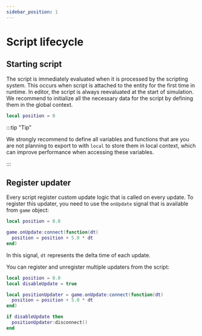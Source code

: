 ```yaml
---
sidebar_position: 1
---
```


# Script lifecycle

## Starting script

The script is immediately evaluated when it is processed by the scripting system. This occurs when script is attached to the entity for the first time in runtime. In editor, the script is always reevaluated at the start of simulation. We recommend to initialize all the necessary data for the script by defining them in the global context.

```lua
local position = 0
```

:::tip "Tip"

We strongly recommend to define all variables and functions that are you are not planning to export to with `local` to store them in local context, which can improve performance when accessing these variables.

:::

## Register updater

Every script register custom update logic that is called on every update. To register this updater, you need to use the `onUpdate` signal that is available from `game` object:

```lua
local position = 0.0

game.onUpdate:connect(function(dt)
  position = position + 5.0 * dt
end)
```

In this signal, `dt` represents the delta time of each update.

You can register and unregister multiple updaters from the script:

```lua
local position = 0.0
local disableUpdate = true

local positionUpdater = game.onUpdate:connect(function(dt)
  position = position + 5.0 * dt
end)

if disableUpdate then
  positionUpdater:disconnect()
end
```
